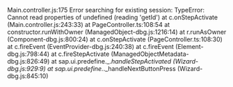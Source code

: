 Main.controller.js:175 Error searching for existing session:  TypeError: Cannot read properties of undefined (reading 'getId')
    at c.onStepActivate (Main.controller.js:243:33)
    at PageController.ts:108:54
    at constructor.runWithOwner (ManagedObject-dbg.js:1216:14)
    at r.runAsOwner (Component-dbg.js:800:24)
    at c.onStepActivate (PageController.ts:108:30)
    at c.fireEvent (EventProvider-dbg.js:240:38)
    at c.fireEvent (Element-dbg.js:798:44)
    at c.fireStepActivate (ManagedObjectMetadata-dbg.js:826:49)
    at sap.ui.predefine._._handleStepActivated (Wizard-dbg.js:929:9)
    at sap.ui.predefine._._handleNextButtonPress (Wizard-dbg.js:845:10)
